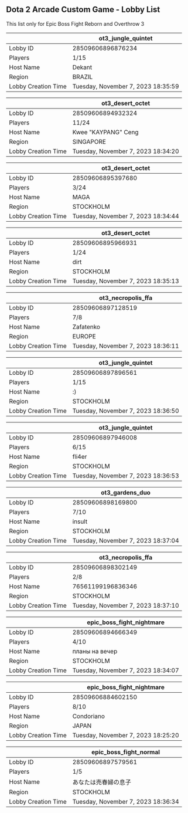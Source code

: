## Dota 2 Arcade Custom Game - Lobby List

This list only for Epic Boss Fight Reborn and Overthrow 3

|  | ot3_jungle_quintet |
| ------ | ------ |
| Lobby ID | 28509606896876234 |
| Players | 1/15 |
| Host Name | Dekant |
| Region | BRAZIL |
| Lobby Creation Time | Tuesday, November 7, 2023 18:35:59 |


|  | ot3_desert_octet |
| ------ | ------ |
| Lobby ID | 28509606894932324 |
| Players | 11/24 |
| Host Name | Kwee "KAYPANG" Ceng |
| Region | SINGAPORE |
| Lobby Creation Time | Tuesday, November 7, 2023 18:34:20 |


|  | ot3_desert_octet |
| ------ | ------ |
| Lobby ID | 28509606895397680 |
| Players | 3/24 |
| Host Name | MAGA |
| Region | STOCKHOLM |
| Lobby Creation Time | Tuesday, November 7, 2023 18:34:44 |


|  | ot3_desert_octet |
| ------ | ------ |
| Lobby ID | 28509606895966931 |
| Players | 1/24 |
| Host Name | dirt |
| Region | STOCKHOLM |
| Lobby Creation Time | Tuesday, November 7, 2023 18:35:13 |


|  | ot3_necropolis_ffa |
| ------ | ------ |
| Lobby ID | 28509606897128519 |
| Players | 7/8 |
| Host Name | Zafatenko |
| Region | EUROPE |
| Lobby Creation Time | Tuesday, November 7, 2023 18:36:11 |


|  | ot3_jungle_quintet |
| ------ | ------ |
| Lobby ID | 28509606897896561 |
| Players | 1/15 |
| Host Name | :) |
| Region | STOCKHOLM |
| Lobby Creation Time | Tuesday, November 7, 2023 18:36:50 |


|  | ot3_jungle_quintet |
| ------ | ------ |
| Lobby ID | 28509606897946008 |
| Players | 6/15 |
| Host Name | fli4er |
| Region | STOCKHOLM |
| Lobby Creation Time | Tuesday, November 7, 2023 18:36:53 |


|  | ot3_gardens_duo |
| ------ | ------ |
| Lobby ID | 28509606898169800 |
| Players | 7/10 |
| Host Name | insult |
| Region | STOCKHOLM |
| Lobby Creation Time | Tuesday, November 7, 2023 18:37:04 |


|  | ot3_necropolis_ffa |
| ------ | ------ |
| Lobby ID | 28509606898302149 |
| Players | 2/8 |
| Host Name | 76561199196836346 |
| Region | STOCKHOLM |
| Lobby Creation Time | Tuesday, November 7, 2023 18:37:10 |


|  | epic_boss_fight_nightmare |
| ------ | ------ |
| Lobby ID | 28509606894666349 |
| Players | 4/10 |
| Host Name | планы на вечер |
| Region | STOCKHOLM |
| Lobby Creation Time | Tuesday, November 7, 2023 18:34:07 |


|  | epic_boss_fight_nightmare |
| ------ | ------ |
| Lobby ID | 28509606884602150 |
| Players | 8/10 |
| Host Name | Condoriano |
| Region | JAPAN |
| Lobby Creation Time | Tuesday, November 7, 2023 18:25:20 |


|  | epic_boss_fight_normal |
| ------ | ------ |
| Lobby ID | 28509606897579561 |
| Players | 1/5 |
| Host Name | あなたは売春婦の息子 |
| Region | STOCKHOLM |
| Lobby Creation Time | Tuesday, November 7, 2023 18:36:34 |


